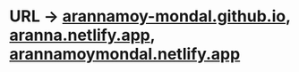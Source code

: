 # URL -> <a href="arannamoy-mondal.github.io">arannamoy-mondal.github.io</a>, <a href="aranna.netlify.app">aranna.netlify.app</a>, <a href="arannamoymondal.netlify.app">arannamoymondal.netlify.app</a>